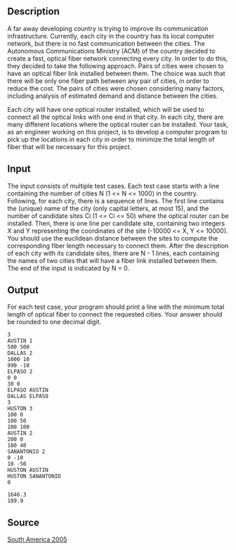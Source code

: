 <h2>Description</h2><p>A far away developing country is trying to improve its communication infrastructure. Currently, each city in the country has its local computer network, but there is no fast communication between the cities. The Autonomous Communications Ministry (ACM) of the country decided to create a fast, optical fiber network connecting every city. In order to do this, they decided to take the following approach. Pairs of cities were chosen to have an optical fiber link installed between them. The choice was such that there will be only one fiber path between any pair of cities, in order to reduce the cost. The pairs of cities were chosen considering many factors, including analysis of estimated demand and distance between the cities.
</p>
Each city will have one optical router installed, which will be used to connect all the optical links with one end in that city. In each city, there are many different locations where the optical router can be installed. Your task, as an engineer working on this project, is to develop a computer program to pick up the locations in each city in order to minimize the total length of fiber that will be necessary for this project.<h2>Input</h2><p>The input consists of multiple test cases. Each test case starts with a line containing the number of cities N (1 &lt;= N &lt;= 1000) in the country. Following, for each city, there is a sequence of lines. The first line contains the (unique) name of the city (only capital letters, at most 15), and the number of candidate sites Ci (1 &lt;= Ci &lt;= 50) where the optical router can be installed. Then, there is one line per candidate site, containing two integers X and Y representing the coordinates of the site (-10000 &lt;= X, Y &lt;= 10000). You should use the euclidean distance between the sites to compute the corresponding fiber length necessary to connect them. After the description of each city with its candidate sites, there are N - 1 lines, each containing the names of two cities that will have a fiber link installed between them. The end of the input is indicated by N = 0.</p><h2>Output</h2><p>For each test case, your program should print a line with the minimum total length of optical fiber to connect the requested cities. Your answer should be rounded to one decimal digit.</p><pre><code class="language-input1">3
AUSTIN 1
500 500
DALLAS 2
1000 10
990 -10
ELPASO 2
0 0
30 0
ELPASO AUSTIN
DALLAS ELPASO
3
HUSTON 3
100 0
100 50
100 100
AUSTIN 2
200 0
180 40
SANANTONIO 2
0 -10
10 -50
HUSTON AUSTIN
HUSTON SANANTONIO
0</code></pre><pre><code class="language-output1">1646.3
189.9</code></pre><h2>Source</h2><a href="searchproblem?field=source&amp;key=South+America+2005">South America 2005</a>